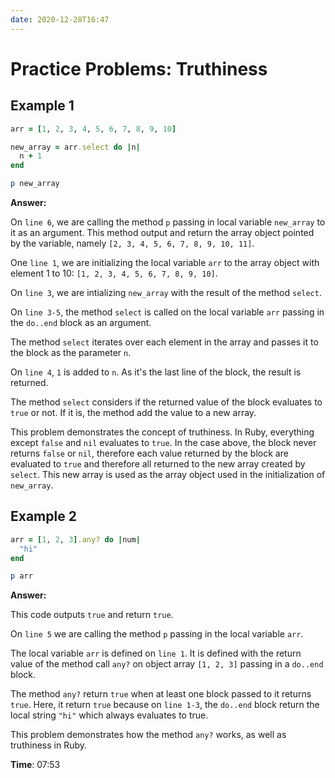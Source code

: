 ```yaml
---
date: 2020-12-28T16:47
---
```


# Practice Problems: Truthiness

## Example 1

```ruby
arr = [1, 2, 3, 4, 5, 6, 7, 8, 9, 10]

new_array = arr.select do |n|
  n + 1
end

p new_array
```

**Answer:**

On `line 6`, we are calling the method `p` passing in local variable `new_array`
to it as an argument. This method output and return the array object pointed by the
variable, namely `[2, 3, 4, 5, 6, 7, 8, 9, 10, 11]`.

One `line 1`, we are initializing the local variable `arr` to the array object
with element 1 to 10: `[1, 2, 3, 4, 5, 6, 7, 8, 9, 10]`.

On `line 3`, we are intializing `new_array` with the result of the method
`select`.

On `line 3-5`, the method `select` is called on the local variable `arr` passing in the
`do..end` block as an argument.

The method `select` iterates over each element in the array and passes it to
the block as the parameter `n`.

On `line 4`, `1` is added to `n`. As it's the last line of the block, the result
is returned.

The method `select` considers if the returned value of the block evaluates to
`true` or not. If it is, the method add the value to a new array.

This problem demonstrates the concept of truthiness. In Ruby, everything except
`false` and `nil` evaluates to `true`. In the case above, the block never
returns `false` or `nil`, therefore each value returned by the block are
evaluated to `true` and therefore all returned to the new array created by
`select`. This new array is used as the array object used in the initialization
of `new_array`.

## Example 2

```ruby
arr = [1, 2, 3].any? do |num|
  "hi"
end

p arr
```

**Answer:**

This code outputs `true` and return `true`.

On `line 5` we are calling the method `p` passing in the  local variable `arr`.

The local variable `arr` is defined on `line 1`. It is defined with the return
value of the method call `any?` on object array `[1, 2, 3]` passing in a
`do..end` block.

The method `any?` return `true` when at least one block passed to it returns
`true`. Here, it return `true` because on `line 1-3`, the `do..end` block
return the local string `"hi"` which always evaluates to true.

This problem demonstrates how the method `any?` works, as well as truthiness in
Ruby.

**Time**: 07:53

